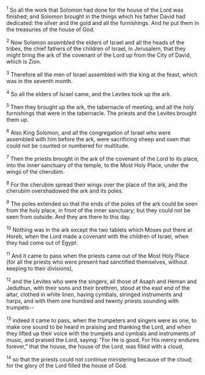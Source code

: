 <sup>1</sup> 
So all the work that Solomon had done for the house of the Lord was finished; and Solomon brought in the things which his father David had dedicated: the silver and the gold and all the furnishings. And he put them in the treasuries of the house of God.

<sup>2</sup> 
Now Solomon assembled the elders of Israel and all the heads of the tribes, the chief fathers of the children of Israel, in Jerusalem, that they might bring the ark of the covenant of the Lord up from the City of David, which is Zion. 

<sup>3</sup> 
Therefore all the men of Israel assembled with the king at the feast, which was in the seventh month. 

<sup>4</sup> 
So all the elders of Israel came, and the Levites took up the ark. 

<sup>5</sup> 
Then they brought up the ark, the tabernacle of meeting, and all the holy furnishings that were in the tabernacle. The priests and the Levites brought them up. 

<sup>6</sup> 
Also King Solomon, and all the congregation of Israel who were assembled with him before the ark, were sacrificing sheep and oxen that could not be counted or numbered for multitude. 

<sup>7</sup> 
Then the priests brought in the ark of the covenant of the Lord to its place, into the inner sanctuary of the temple, to the Most Holy Place, under the wings of the cherubim. 

<sup>8</sup> 
For the cherubim spread their wings over the place of the ark, and the cherubim overshadowed the ark and its poles. 

<sup>9</sup> 
The poles extended so that the ends of the poles of the ark could be seen from the holy place, in front of the inner sanctuary; but they could not be seen from outside. And they are there to this day. 

<sup>10</sup> 
Nothing was in the ark except the two tablets which Moses put there at Horeb, when the Lord made a covenant with the children of Israel, when they had come out of Egypt. 

<sup>11</sup> 
And it came to pass when the priests came out of the Most Holy Place (for all the priests who were present had sanctified themselves, without keeping to their divisions), 

<sup>12</sup> 
and the Levites who were the singers, all those of Asaph and Heman and Jeduthun, with their sons and their brethren, stood at the east end of the altar, clothed in white linen, having cymbals, stringed instruments and harps, and with them one hundred and twenty priests sounding with trumpets-- 

<sup>13</sup> 
indeed it came to pass, when the trumpeters and singers were as one, to make one sound to be heard in praising and thanking the Lord, and when they lifted up their voice with the trumpets and cymbals and instruments of music, and praised the Lord, saying: "For He is good, For His mercy endures forever," that the house, the house of the Lord, was filled with a cloud, 

<sup>14</sup> 
so that the priests could not continue ministering because of the cloud; for the glory of the Lord filled the house of God.